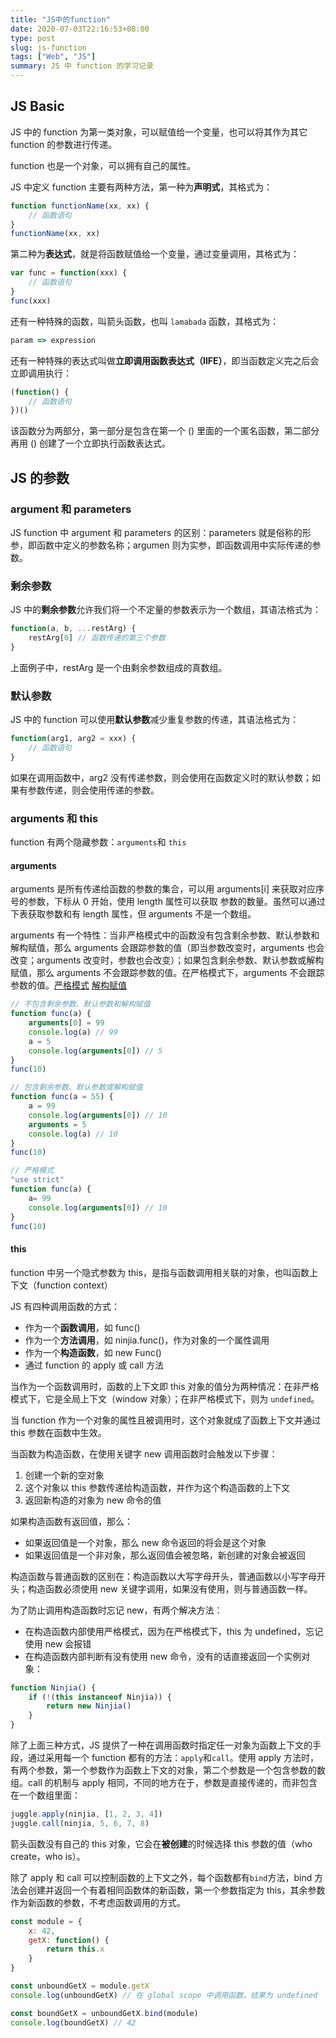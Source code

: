 ```yaml
---
title: "JS中的function"
date: 2020-07-03T22:16:53+08:00
type: post
slug: js-function
tags: ["Web", "JS"]
summary: JS 中 function 的学习记录
---
```


## JS Basic

JS 中的 function 为第一类对象，可以赋值给一个变量，也可以将其作为其它 function 的参数进行传递。

function 也是一个对象，可以拥有自己的属性。

JS 中定义 function 主要有两种方法，第一种为**声明式**，其格式为：

```js
function functionName(xx, xx) {
	// 函数语句
}
functionName(xx, xx)
```

第二种为**表达式**，就是将函数赋值给一个变量，通过变量调用，其格式为：

```js
var func = function(xxx) {
	// 函数语句
}
func(xxx)
```

还有一种特殊的函数，叫箭头函数，也叫 `lamabada` 函数，其格式为：

```js
param => expression
```

还有一种特殊的表达式叫做**立即调用函数表达式（IIFE）**，即当函数定义完之后会立即调用执行：

```js
(function() {
	// 函数语句
})()
```

该函数分为两部分，第一部分是包含在第一个 () 里面的一个匿名函数，第二部分再用 () 创建了一个立即执行函数表达式。

## JS 的参数

### argument 和 parameters

JS function 中 argument 和 parameters 的区别：parameters 就是俗称的形参，即函数中定义的参数名称；argumen 则为实参，即函数调用中实际传递的参数。

### 剩余参数

JS 中的**剩余参数**允许我们将一个不定量的参数表示为一个数组，其语法格式为：

```js
function(a, b, ...restArg) {
	restArg[0] // 函数传递的第三个参数
}
```

上面例子中，restArg 是一个由剩余参数组成的真数组。

### 默认参数

JS 中的 function 可以使用**默认参数**减少重复参数的传递，其语法格式为：

```js
function(arg1, arg2 = xxx) {
	// 函数语句
}
```

如果在调用函数中，arg2 没有传递参数，则会使用在函数定义时的默认参数；如果有参数传递，则会使用传递的参数。

### arguments 和 this

function 有两个隐藏参数：`arguments`和 `this` 

#### arguments

arguments 是所有传递给函数的参数的集合，可以用 arguments[i] 来获取对应序号的参数，下标从 0 开始，使用 length 属性可以获取 参数的数量。虽然可以通过下表获取参数和有 length 属性，但 arguments 不是一个数组。

arguments 有一个特性：当非严格模式中的函数没有包含剩余参数、默认参数和解构赋值，那么 arguments 会跟踪参数的值（即当参数改变时，arguments 也会改变；arguments 改变时，参数也会改变）；如果包含剩余参数、默认参数或解构赋值，那么 arguments 不会跟踪参数的值。在严格模式下，arguments 不会跟踪参数的值。[严格模式](https://developer.mozilla.org/zh-CN/docs/Web/JavaScript/Reference/Strict_mode) [解构赋值](https://developer.mozilla.org/zh-CN/docs/Web/JavaScript/Reference/Operators/Destructuring_assignment)

```js
// 不包含剩余参数、默认参数和解构赋值
function func(a) {
    arguments[0] = 99
    console.log(a) // 99
	a = 5
	console.log(arguments[0]) // 5
}
func(10)

// 包含剩余参数、默认参数或解构赋值
function func(a = 55) {
    a = 99
    console.log(arguments[0]) // 10
    arguments = 5
    console.log(a) // 10
}
func(10)

// 严格模式
"use strict"
function func(a) {
    a= 99 
    console.log(arguments[0]) // 10
}
func(10)
```

#### this

function 中另一个隐式参数为 this，是指与函数调用相关联的对象，也叫函数上下文（function context）

JS 有四种调用函数的方式：

* 作为一个**函数调用**，如 func()
* 作为一个**方法调用**，如 ninjia.func()，作为对象的一个属性调用
* 作为一个**构造函数**，如 new Func()
* 通过 function 的 apply 或 call 方法

当作为一个函数调用时，函数的上下文即 this 对象的值分为两种情况：在非严格模式下，它是全局上下文（window 对象）；在非严格模式下，则为 `undefined`。

当 function 作为一个对象的属性且被调用时，这个对象就成了函数上下文并通过 this 参数在函数中生效。

当函数为构造函数，在使用关键字 new 调用函数时会触发以下步骤：

1. 创建一个新的空对象
2. 这个对象以 this 参数传递给构造函数，并作为这个构造函数的上下文
3. 返回新构造的对象为 new 命令的值

如果构造函数有返回值，那么：

* 如果返回值是一个对象，那么 new 命令返回的将会是这个对象
* 如果返回值是一个非对象，那么返回值会被忽略，新创建的对象会被返回

构造函数与普通函数的区别在：构造函数以大写字母开头，普通函数以小写字母开头；构造函数必须使用 new 关键字调用，如果没有使用，则与普通函数一样。

为了防止调用构造函数时忘记 new，有两个解决方法：

* 在构造函数内部使用严格模式，因为在严格模式下，this 为 undefined，忘记使用 new 会报错
* 在构造函数内部判断有没有使用 new 命令，没有的话直接返回一个实例对象：

```js
function Ninjia() {
	if (!(this instanceof Ninjia)) {
		return new Ninjia()
	}
}
```

除了上面三种方式，JS 提供了一种在调用函数时指定任一对象为函数上下文的手段，通过采用每一个 function 都有的方法：`apply`和`call`。使用 apply 方法时，有两个参数，第一个参数作为函数上下文的对象，第二个参数是一个包含参数的数组。call 的机制与 apply 相同，不同的地方在于，参数是直接传递的，而非包含在一个数组里面：

```js
juggle.apply(ninjia, [1, 2, 3, 4])
juggle.call(ninjia, 5, 6, 7, 8)
```

箭头函数没有自己的 this 对象，它会在**被创建**的时候选择 this 参数的值（who create，who is）。

除了 apply 和 call 可以控制函数的上下文之外，每个函数都有`bind`方法，bind 方法会创建并返回一个有着相同函数体的新函数，第一个参数指定为 this，其余参数作为新函数的参数，不考虑函数调用的方式。

```js
const module = {
	x: 42,
    getX: function() {
        return this.x
    }
}

const unboundGetX = module.getX
console.log(unboundGetX) // 在 global scope 中调用函数，结果为 undefined

const boundGetX = unboundGetX.bind(module)
console.log(boundGetX) // 42
```

